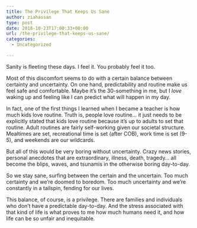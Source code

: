 ```yaml
---
title: The Privilege That Keeps Us Sane
author: ziahassan
type: post
date: 2018-10-23T17:00:33+00:00
url: /the-privilege-that-keeps-us-sane/
categories:
  - Uncategorized

---
```

Sanity is fleeting these days. I feel it. You probably feel it too.

Most of this discomfort seems to do with a certain balance between certainty and uncertainty. On one hand, predictability and routine make us feel safe and comfortable. Maybe it&#8217;s the 30-something in me, but I _love_ waking up and feeling like I can predict what will happen in my day.

In fact, one of the first things I learned when I became a teacher is how much kids love routine. Truth is, people love routine&#8230; it just needs to be explicitly stated that kids love routine because it&#8217;s up to adults to set that routine. Adult routines are fairly self-working given our societal structure. Mealtimes are set, recreational time is set (after COB), work time is set (9-5), and weekends are our wildcards.

But all of this would be very boring without uncertainty. Crazy news stories, personal anecdotes that are extraordinary, illness, death, tragedy&#8230; all become the blips, waves, and tsunamis in the otherwise boring day-to-day.

So we stay sane, surfing between the certain and the uncertain. Too much certainty and we&#8217;re doomed to boredom. Too much uncertainty and we&#8217;re constantly in a tailspin, fending for our lives.

This balance, of course, is a privilege. There are families and individuals who don&#8217;t have a predictable day-to-day. And the stress associated with that kind of life is what proves to me how much humans need it, and how life can be so unfair and inequitable.